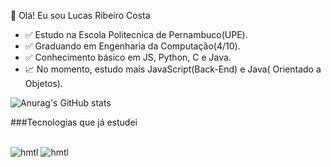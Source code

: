   🎇 Olá! Eu sou Lucas Ribeiro Costa

- ✅ Estudo na Escola Politecnica de Pernambuco(UPE).
- ✅ Graduando em Engenharia da Computação(4/10).
- ✅ Conhecimento básico em JS, Python, C e Java.
- 📈 No momento, estudo mais JavaScript(Back-End) e Java( Orientado a Objetos).

![Anurag's GitHub stats](https://github-readme-stats.vercel.app/api?username=Lucasrc22&show_icons=true&theme=radical)

###Tecnologias que já estudei

<div style="display: inline_block"><br/>
  <img aling="center" alt="hmtl" src="https://img.shields.io/badge/node.js-6DA55F?style=for-the-badge&logo=node.js&logoColor=white" /> 
  <img aling="center" alt="hmtl" src="https://img.shields.io/badge/Anaconda-%2344A833.svg?style=for-the-badge&logo=anaconda&logoColor=white" />
  
  
